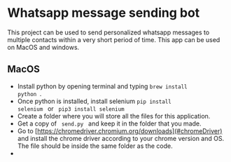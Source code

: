 # Whatsapp message sending bot
This project can be used to send personalized whatsapp messages to multiple contacts within a very short period of time. This app can be used on MacOS and windows.

## MacOS
- Install python by opening terminal and typing <code>brew install python </code>.
- Once python is installed, install selenium <code>pip install selenium </code> or <code> pip3 install selenium </code>
- Create a folder where you will store all the files for this application.
- Get a copy of <code> send.py </code> and keep it in the folder that you made.
- Go to [https://chromedriver.chromium.org/downloads](#chromeDriver) and install the chrome driver according to your chrome version and OS. The file should be inside the same folder as the code.
- 

